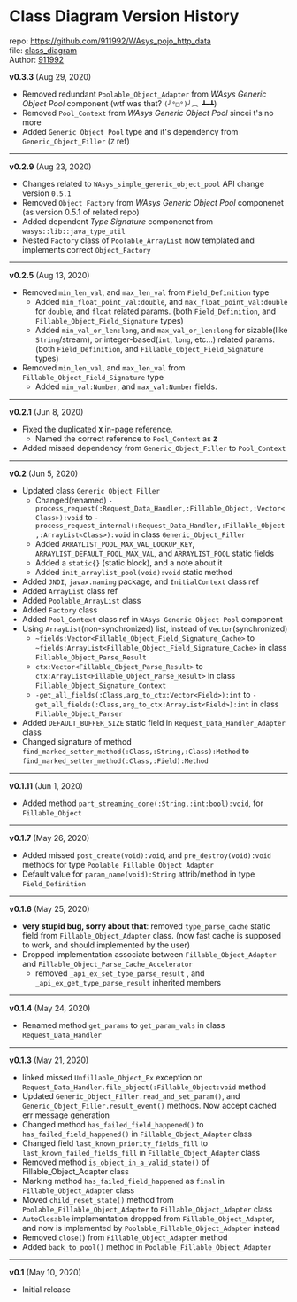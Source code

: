 # Class Diagram Version History
repo: https://github.com/911992/WAsys_pojo_http_data  
file: [class_diagram](./class_diagram.svg)  
Author: [911992](https://github.com/911992)  

**v0.3.3** (Aug 29, 2020)  

* Removed redundant `Poolable_Object_Adapter` from *WAsys Generic Object Pool* component (wtf was that? `(╯°□°)╯︵ ┻━┻`)
* Removed `Pool_Context` from *WAsys Generic Object Pool* sincei t's no more
* Added `Generic_Object_Pool` type and it's dependency from `Generic_Object_Filler` (`Z` ref)

<hr/>

**v0.2.9** (Aug 23, 2020)  

* Changes related to `WAsys_simple_generic_object_pool` API change version `0.5.1`
* Removed `Object_Factory` from *WAsys Generic Object Pool* componenet (as version 0.5.1 of related repo)
* Added dependent *Type Signature* componenet from `wasys::lib::java_type_util`
* Nested `Factory` class of `Poolable_ArrayList` now templated and implements correct `Object_Factory`

<hr/>

**v0.2.5** (Aug 13, 2020)  

* Removed `min_len_val`, and `max_len_val` from `Field_Definition` type
    * Added `min_float_point_val:double`, and `max_float_point_val:double` for `double`, and `float` related params. (both `Field_Definition`, and `Fillable_Object_Field_Signature` types)
    * Added `min_val_or_len:long`, and `max_val_or_len:long` for sizable(like `String`/stream), or integer-based(`int`, `long`, etc...) related params. (both `Field_Definition`, and `Fillable_Object_Field_Signature` types)
* Removed `min_len_val`, and `max_len_val` from `Fillable_Object_Field_Signature` type
    * Added `min_val:Number`, and `max_val:Number` fields.


<hr/>

**v0.2.1** (Jun 8, 2020)

* Fixed the duplicated **`X`** in-page reference.
    * Named the correct reference to `Pool_Context` as **`Z`**
* Added missed dependency from `Generic_Object_Filler` to `Pool_Context`

<hr/>

**v0.2** (Jun 5, 2020)

* Updated class `Generic_Object_Filler`
    * Changed(renamed) `-process_request(:Request_Data_Handler,:Fillable_Object,:Vector<Class>):void` to `-process_request_internal(:Request_Data_Handler,:Fillable_Object,:ArrayList<Class>):void` in class `Generic_Object_Filler`
    * Added `ARRAYLIST_POOL_MAX_VAL_LOOKUP_KEY`, `ARRAYLIST_DEFAULT_POOL_MAX_VAL`, and `ARRAYLIST_POOL` static fields
    * Added a `static{}` (static block), and a note about it
    * Added `init_arraylist_pool(void):void` static method 
* Added `JNDI`, `javax.naming` package, and `InitialContext` class ref
* Added `ArrayList` class ref
* Added `Poolable_ArrayList` class
* Added `Factory` class
* Added `Pool_Context` class ref in `WAsys Generic Object Pool` component
* Using `ArrayList`(non-synchronized) list, instead of `Vector`(synchronized)
    * `~fields:Vector<Fillable_Object_Field_Signature_Cache>` to `~fields:ArrayList<Fillable_Object_Field_Signature_Cache>` in class `Fillable_Object_Parse_Result`
    * `ctx:Vector<Fillable_Object_Parse_Result>` to `ctx:ArrayList<Fillable_Object_Parse_Result>` in class `Fillable_Object_Signature_Context`
    * `-get_all_fields(:Class,arg_to_ctx:Vector<Field>):int` to `-get_all_fields(:Class,arg_to_ctx:ArrayList<Field>):int` in class `Fillable_Object_Parser`
* Added `DEFAULT_BUFFER_SIZE` static field in `Request_Data_Handler_Adapter` class
* Changed signature of  method `find_marked_setter_method(:Class,:String,:Class):Method` to `find_marked_setter_method(:Class,:Field):Method`

<hr/>

**v0.1.11** (Jun 1, 2020)

* Added method `part_streaming_done(:String,:int:bool):void`, for `Fillable_Object`

<hr/>

**v0.1.7** (May 26, 2020)

* Added missed `post_create(void):void`, and `pre_destroy(void):void` methods for type `Poolable_Fillable_Object_Adapter`
* Default value for `param_name(void):String` attrib/method in type `Field_Definition`

<hr/>

**v0.1.6** (May 25, 2020)  

* **very stupid bug, sorry about that**: removed `type_parse_cache` static field from `Fillable_Object_Adapter` class. (now fast cache is supposed to work, and should implemented by the user)
* Dropped implementation associate between `Fillable_Object_Adapter` and `Fillable_Object_Parse_Cache_Accelerator`
    * removed `_api_ex_set_type_parse_result` , and `_api_ex_get_type_parse_result` inherited members

<hr/>

**v0.1.4** (May 24, 2020)  

* Renamed method `get_params` to `get_param_vals` in class `Request_Data_Handler`

<hr/>

**v0.1.3** (May 21, 2020)  

* linked missed `Unfillable_Object_Ex` exception on `Request_Data_Handler.file_object(:Fillable_Object:void` method
* Updated `Generic_Object_Filler.read_and_set_param()`, and `Generic_Object_Filler.result_event()` methods. Now accept cached err message generation
* Changed method `has_failed_field_happened()` to `has_failed_field_happened()` in `Fillable_Object_Adapter` class
* Changed field `last_known_priority_fields_fill` to `last_known_failed_fields_fill` in `Fillable_Object_Adapter` class
* Removed method `is_object_in_a_valid_state()` of Fillable_Object_Adapter class
* Marking method `has_failed_field_happened` as `final` in `Fillable_Object_Adapter` class
* Moved `child_reset_state()` method from `Poolable_Fillable_Object_Adapter` to `Fillable_Object_Adapter` class
* `AutoClosable` implementation dropped from `Fillable_Object_Adapte`r, and now is implemented by `Poolable_Fillable_Object_Adapter` instead
* Removed `close(`) from `Fillable_Object_Adapter` method
* Added `back_to_pool()` method in `Poolable_Fillable_Object_Adapter`

<hr/>

**v0.1** (May 10, 2020)

* Initial release